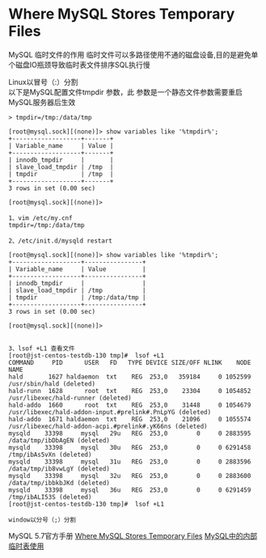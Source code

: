 # Where MySQL Stores Temporary Files
MySQL 临时文件的作用
临时文件可以多路径使用不通的磁盘设备,目的是避免单个磁盘IO瓶颈导致临时表文件排序SQL执行慢 

 Linux以冒号（:）分割   
 以下是MySQL配置文件tmpdir 参数，此 参数是一个静态文件参数需要重启MySQL服务器后生效  
 ```
 > tmpdir=/tmp:/data/tmp
 
 [root@mysql.sock][(none)]> show variables like '%tmpdir%';
+-------------------+-------+
| Variable_name     | Value |
+-------------------+-------+
| innodb_tmpdir     |       |
| slave_load_tmpdir | /tmp  |
| tmpdir            | /tmp  |
+-------------------+-------+
3 rows in set (0.00 sec)

[root@mysql.sock][(none)]> 

1、vim /etc/my.cnf
tmpdir=/tmp:/data/tmp

2、/etc/init.d/mysqld restart

[root@mysql.sock][(none)]> show variables like '%tmpdir%';
+-------------------+----------------+
| Variable_name     | Value          |
+-------------------+----------------+
| innodb_tmpdir     |                |
| slave_load_tmpdir | /tmp           |
| tmpdir            | /tmp:/data/tmp |
+-------------------+----------------+
3 rows in set (0.00 sec)

[root@mysql.sock][(none)]> 


3、lsof +L1 查看文件
[root@jst-centos-testdb-130 tmp]#  lsof +L1
COMMAND     PID      USER   FD   TYPE DEVICE SIZE/OFF NLINK    NODE NAME
hald       1627 haldaemon  txt    REG  253,0   359184     0 1052599 /usr/sbin/hald (deleted)
hald-runn  1628      root  txt    REG  253,0    23304     0 1054852 /usr/libexec/hald-runner (deleted)
hald-addo  1660      root  txt    REG  253,0    31448     0 1054679 /usr/libexec/hald-addon-input.#prelink#.PnLpYG (deleted)
hald-addo  1671 haldaemon  txt    REG  253,0    21096     0 1055574 /usr/libexec/hald-addon-acpi.#prelink#.yK66ns (deleted)
mysqld    33398     mysql   29u   REG  253,0        0     0 2883595 /data/tmp/ibDbAgEN (deleted)
mysqld    33398     mysql   30u   REG  253,0        0     0 6291458 /tmp/ibAs5vXn (deleted)
mysqld    33398     mysql   31u   REG  253,0        0     0 2883596 /data/tmp/ib8vwLgY (deleted)
mysqld    33398     mysql   32u   REG  253,0        0     0 2883600 /data/tmp/ibbkbJKd (deleted)
mysqld    33398     mysql   36u   REG  253,0        0     0 6291459 /tmp/ibALI53S (deleted)
[root@jst-centos-testdb-130 tmp]#  lsof +L1

 window以分号（;）分割
```

MySQL 5.7官方手册
[Where MySQL Stores Temporary Files](https://dev.mysql.com/doc/refman/5.7/en/temporary-files.html)
[MySQL中的内部临时表使用](https://dev.mysql.com/doc/refman/5.7/en/internal-temporary-tables.html)
